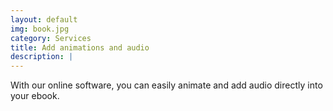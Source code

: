 ```yaml
---
layout: default
img: book.jpg
category: Services
title: Add animations and audio
description: |
---
```

  With our online software, you can easily animate and add audio directly into your ebook.